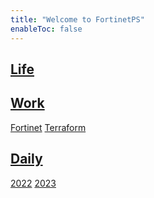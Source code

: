 ```yaml
---
title: "Welcome to FortinetPS"
enableToc: false
---
```


## [Life](life/_index.md)

## [Work](work/_index.md)
[Fortinet](work/fortinet/_index.md)
[Terraform](work/terraform/_index.md)

## [Daily](daily/_index.md)
[2022](daily/2022/_index.md)
[2023](daily/2023/_index.md)

